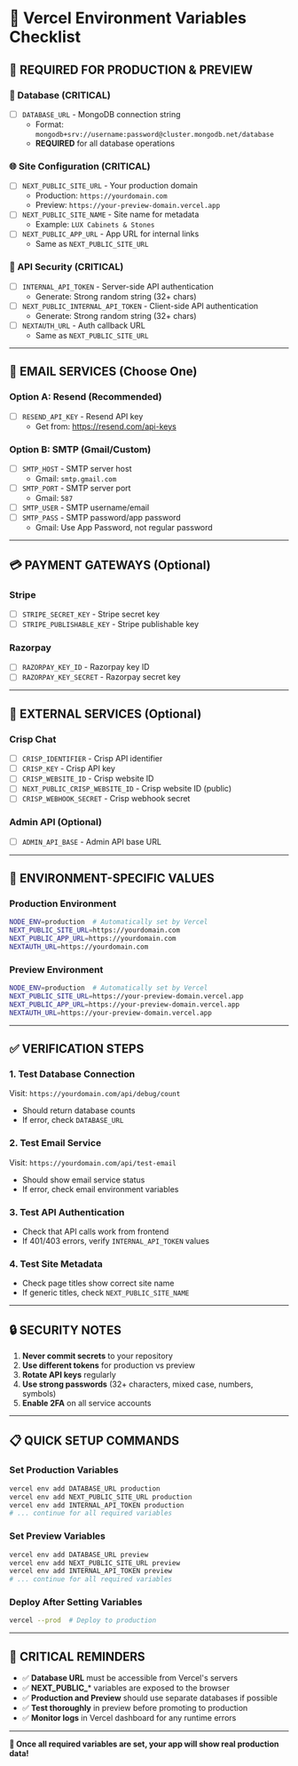 # 🚀 Vercel Environment Variables Checklist

## **🔧 REQUIRED FOR PRODUCTION & PREVIEW**

### **💾 Database (CRITICAL)**
- [ ] `DATABASE_URL` - MongoDB connection string
  - Format: `mongodb+srv://username:password@cluster.mongodb.net/database`
  - **REQUIRED** for all database operations

### **🌐 Site Configuration (CRITICAL)**
- [ ] `NEXT_PUBLIC_SITE_URL` - Your production domain
  - Production: `https://yourdomain.com`
  - Preview: `https://your-preview-domain.vercel.app`
- [ ] `NEXT_PUBLIC_SITE_NAME` - Site name for metadata
  - Example: `LUX Cabinets & Stones`
- [ ] `NEXT_PUBLIC_APP_URL` - App URL for internal links
  - Same as `NEXT_PUBLIC_SITE_URL`

### **🔐 API Security (CRITICAL)**
- [ ] `INTERNAL_API_TOKEN` - Server-side API authentication
  - Generate: Strong random string (32+ chars)
- [ ] `NEXT_PUBLIC_INTERNAL_API_TOKEN` - Client-side API authentication
  - Generate: Strong random string (32+ chars)
- [ ] `NEXTAUTH_URL` - Auth callback URL
  - Same as `NEXT_PUBLIC_SITE_URL`

---

## **📧 EMAIL SERVICES (Choose One)**

### **Option A: Resend (Recommended)**
- [ ] `RESEND_API_KEY` - Resend API key
  - Get from: https://resend.com/api-keys

### **Option B: SMTP (Gmail/Custom)**
- [ ] `SMTP_HOST` - SMTP server host
  - Gmail: `smtp.gmail.com`
- [ ] `SMTP_PORT` - SMTP server port
  - Gmail: `587`
- [ ] `SMTP_USER` - SMTP username/email
- [ ] `SMTP_PASS` - SMTP password/app password
  - Gmail: Use App Password, not regular password

---

## **💳 PAYMENT GATEWAYS (Optional)**

### **Stripe**
- [ ] `STRIPE_SECRET_KEY` - Stripe secret key
- [ ] `STRIPE_PUBLISHABLE_KEY` - Stripe publishable key

### **Razorpay**
- [ ] `RAZORPAY_KEY_ID` - Razorpay key ID
- [ ] `RAZORPAY_KEY_SECRET` - Razorpay secret key

---

## **🤖 EXTERNAL SERVICES (Optional)**

### **Crisp Chat**
- [ ] `CRISP_IDENTIFIER` - Crisp API identifier
- [ ] `CRISP_KEY` - Crisp API key
- [ ] `CRISP_WEBSITE_ID` - Crisp website ID
- [ ] `NEXT_PUBLIC_CRISP_WEBSITE_ID` - Crisp website ID (public)
- [ ] `CRISP_WEBHOOK_SECRET` - Crisp webhook secret

### **Admin API (Optional)**
- [ ] `ADMIN_API_BASE` - Admin API base URL

---

## **🎯 ENVIRONMENT-SPECIFIC VALUES**

### **Production Environment**
```bash
NODE_ENV=production  # Automatically set by Vercel
NEXT_PUBLIC_SITE_URL=https://yourdomain.com
NEXT_PUBLIC_APP_URL=https://yourdomain.com
NEXTAUTH_URL=https://yourdomain.com
```

### **Preview Environment**
```bash
NODE_ENV=production  # Automatically set by Vercel
NEXT_PUBLIC_SITE_URL=https://your-preview-domain.vercel.app
NEXT_PUBLIC_APP_URL=https://your-preview-domain.vercel.app
NEXTAUTH_URL=https://your-preview-domain.vercel.app
```

---

## **✅ VERIFICATION STEPS**

### **1. Test Database Connection**
Visit: `https://yourdomain.com/api/debug/count`
- Should return database counts
- If error, check `DATABASE_URL`

### **2. Test Email Service**
Visit: `https://yourdomain.com/api/test-email`
- Should show email service status
- If error, check email environment variables

### **3. Test API Authentication**
- Check that API calls work from frontend
- If 401/403 errors, verify `INTERNAL_API_TOKEN` values

### **4. Test Site Metadata**
- Check page titles show correct site name
- If generic titles, check `NEXT_PUBLIC_SITE_NAME`

---

## **🔒 SECURITY NOTES**

1. **Never commit secrets** to your repository
2. **Use different tokens** for production vs preview
3. **Rotate API keys** regularly
4. **Use strong passwords** (32+ characters, mixed case, numbers, symbols)
5. **Enable 2FA** on all service accounts

---

## **📋 QUICK SETUP COMMANDS**

### **Set Production Variables**
```bash
vercel env add DATABASE_URL production
vercel env add NEXT_PUBLIC_SITE_URL production
vercel env add INTERNAL_API_TOKEN production
# ... continue for all required variables
```

### **Set Preview Variables**
```bash
vercel env add DATABASE_URL preview
vercel env add NEXT_PUBLIC_SITE_URL preview
vercel env add INTERNAL_API_TOKEN preview
# ... continue for all required variables
```

### **Deploy After Setting Variables**
```bash
vercel --prod  # Deploy to production
```

---

## **🚨 CRITICAL REMINDERS**

- ✅ **Database URL** must be accessible from Vercel's servers
- ✅ **NEXT_PUBLIC_*** variables are exposed to the browser
- ✅ **Production and Preview** should use separate databases if possible
- ✅ **Test thoroughly** in preview before promoting to production
- ✅ **Monitor logs** in Vercel dashboard for any runtime errors

---

**🎉 Once all required variables are set, your app will show real production data!**

